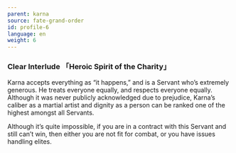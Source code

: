 ```yaml
---
parent: karna
source: fate-grand-order
id: profile-6
language: en
weight: 6
---
```


### Clear Interlude 「Heroic Spirit of the Charity」

Karna accepts everything as “it happens,” and is a Servant who’s extremely generous.
He treats everyone equally, and respects everyone equally.
Although it was never publicly acknowledged due to prejudice, Karna’s caliber as a martial artist and dignity as a person can be ranked one of the highest amongst all Servants.

Although it’s quite impossible, if you are in a contract with this Servant and still can’t win, then either you are not fit for combat, or you have issues handling elites.
